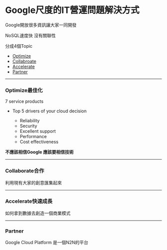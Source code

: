 # Google尺度的IT營運問題解決方式

Google開放很多資訊讓大家一同開發

NoSQL速度快 沒有關聯性

分成4個Topic

* [Optimize](#optimize最佳化)
* [Collabroate](#collaborate合作)
* [Accelerate](#accelerate快速成長)
* [Partner](#partner)

---

### Optimize最佳化

7 service products

* Top 5 drivers of your cloud decision

  * Reliability
  * Security
  * Excellent support
  * Performance
  * Cost effectiveness

**不應該相信Google 應該要相信技術**

---

### Collaborate合作

利用現有大家的創意匯集起來

---

### Accelerate快速成長

如何拿到數據去創造一個商業模式

---

### Partner

Google Cloud Platform 是一個N2N的平台

